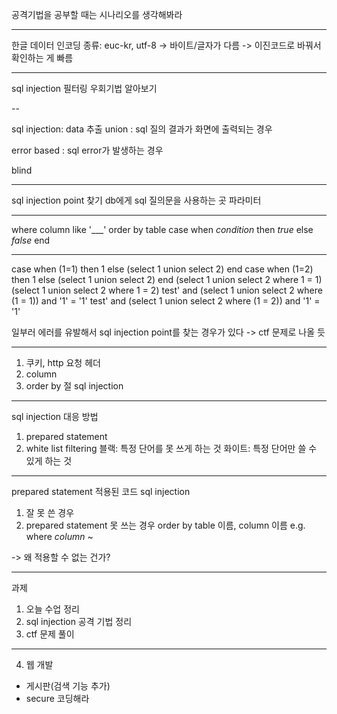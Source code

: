 공격기법을 공부할 때는 시나리오를 생각해봐라

---

한글 데이터
인코딩 종류: euc-kr, utf-8 -> 바이트/글자가 다름
-> 이진코드로 바꿔서 확인하는 게 빠름

---

sql injection 필터링 우회기법 알아보기

--

sql injection: data 추출
union
: sql 질의 결과가 화면에 출력되는 경우

error based
: sql error가 발생하는 경우

blind

---

sql injection point 찾기
db에게 sql 질의문을 사용하는 곳
파라미터

---

where column like '___'
order by table
case when _condition_ then _true_ else _false_ end

---

case when (1=1) then 1 else (select 1 union select 2) end
case when (1=2) then 1 else (select 1 union select 2) end
(select 1 union select 2 where 1 = 1)
(select 1 union select 2 where 1 = 2)
test' and (select 1 union select 2 where (1 = 1)) and '1' = '1'
test' and (select 1 union select 2 where (1 = 2)) and '1' = '1'

일부러 에러를 유발해서 sql injection point를 찾는 경우가 있다 -> ctf 문제로 나올 듯

---

1. 쿠키, http 요청 헤더
2. column
3. order by 절 sql injection

---

sql injection 대응 방법
1. prepared statement
2. white list filtering
블랙: 특정 단어를 못 쓰게 하는 것
화이트: 특정 단어만 쓸 수 있게 하는 것

---

prepared statement 적용된 코드 sql injection
1. 잘 못 쓴 경우
2. prepared statement 못 쓰는 경우
order by
table 이름, column 이름
e.g. where _column_ ~

-> 왜 적용할 수 없는 건가?

---

과제
1. 오늘 수업 정리
2. sql injection 공격 기법 정리
3. ctf 문제 풀이

---
4. 웹 개발
- 게시판(검색 기능 추가)
- secure 코딩해라